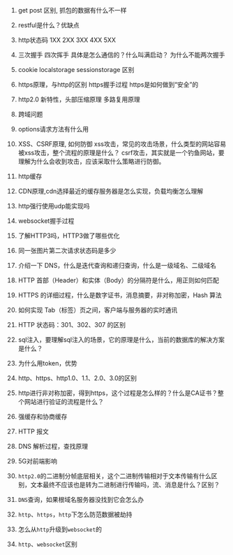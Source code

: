 1. get post 区别, 抓包的数据有什么不一样
2. restful是什么？优缺点
3. http状态码 1XX 2XX 3XX 4XX 5XX 
4. 三次握手 四次挥手 具体是怎么通信的？什么叫满启动？ 为什么不能两次握手
5. cookie localstorage sessionstorage 区别
6. https原理，与http的区别 https握手过程 https是如何做到“安全”的
7. http2.0 新特性，头部压缩原理 多路复用原理
8. 跨域问题
9. options请求方法有什么用
10. XSS、CSRF原理, 如何防御
    xss攻击，常见的攻击场景，什么类型的网站容易被xss攻击，整个流程的原理是什么？
    csrf攻击，其实就是一个钓鱼网站，要理解为什么会收到攻击，应该采取什么策略进行防御。
11. http缓存
12. CDN原理,cdn选择最近的缓存服务器是怎么实现，负载均衡怎么理解
13. http强行使用udp能实现吗
14. websocket握手过程
15. 了解HTTP3吗，HTTP3做了哪些优化
16. 同一张图片第二次请求状态码是多少
17. 介绍一下 DNS，什么是迭代查询和递归查询，什么是一级域名、二级域名
18. HTTP 首部（Header）和实体（Body）的分隔符是什么，用正则如何匹配
19. HTTPS 的详细过程，什么是数字证书，消息摘要，非对称加密，Hash 算法
20. 如何实现 Tab（标签）页之间，客户端与服务器的实时通讯
21. HTTP 状态码：301、302、307 的区别
22. sql注入，要理解sql注入的场景，它的原理是什么，当前的数据库的解决方案是什么？
23. 为什么用token，优势
24. http、https、http1.0、1.1、2.0、3.0的区别
25. http进行非对称加密，得到https，这个过程是怎么样的？什么是CA证书？整个网站进行验证的流程是什么？
26. 强缓存和协商缓存
27. HTTP 报文
28. DNS 解析过程，查找原理

29. 5G对前端影响

30. `http2.0`的二进制分帧底层相关，这个二进制传输相对于文本传输有什么区别，文本最终不应该也是转为二进制进行传输吗，流、消息是什么？区别？
31. `DNS`查询，如果根域名服务器没找到它会怎么办

32. `http`、`https`，`http`下怎么防范数据被劫持

33. 怎么从`http`升级到`websocket`的
34. `http`、`websocket`区别